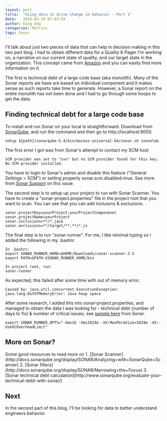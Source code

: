 ```yaml
---
layout: post
title:  "Using data to drive change in behavior - Part 1"
date:   2016-03-29 07:43:59
author: Eing Ong
categories: Metrics
tags: Sonar
---
```

I'll talk about just two pieces of data that can help in decision making in this two part blog. I had to obtain different data for a Quality 6 Pager I'm working on, a narrative on our current state of quality, and our target state in the organization. This concept came from [Amazon](https://www.linkedin.com/pulse/beauty-amazons-6-pager-brad-porter) and you can easily find more information on it.

The first is technical debt of a large code base (aka monolith). Many of the Sonar reports we have are based on individual component and it makes sense as such reports take time to generate. However, a Sonar report on the entire monolith has not been done and I had to go through some hoops to get the data.

<h2>Finding technical debt for a large code base</h2>

To install and run Sonar on your local is straightforward. Download from [SonarQube](http://www.sonarqube.org/downloads/), and run the command and then go to http://localhost:9000.

~~~text
nohup ${path}/sonarqube-5.4/bin/macosx-universal-64/sonar.sh console&
~~~

The first error I got was from Sonar's attempt to contact my SCM host

~~~text
SCM provider was set to "svn" but no SCM provider found for this key. No SCM provider installed.
~~~

You have to login to Sonar's admin and disable this feature ("General Settings > SCM") or setting property sonar.scm.disabled=true. See more from [Sonar Support](http://docs.sonarqube.org/display/SONARQUBE50/SCM+support) on this issue.

The second step is to setup up your project to run with Sonar Scanner. You have to create a "sonar-project.properties" file in the project root that you want to scan. You can see that you can add inclusons & exclusions.

~~~text
sonar.projectKey=yourProject:yourProjectComponenet
sonar.projectName=yourProject
sonar.inclusions=**/*.java
sonar.exclusions=**/target/**,**/*.js
~~~

The final step is to run "sonar-runner". For me, I like minimal typing so I added the following in my .bashrc

~~~text
In .bashrc:
export SONAR_RUNNER_HOME=$HOME/Downloads/sonar-scanner-2.5
export PATH=$PATH:$SONAR_RUNNER_HOME/bin

In project root, run:
sonar-runner
~~~

As expected, this failed after some time with out of memory error.

~~~text
Caused by: java.util.concurrent.ExecutionException: java.lang.OutOfMemoryError: Java heap space
~~~

After some research, I added this into sonar-project.properties, and managed to obtain the data I was looking for - technical debt (number of days to fix) & number of critical issues, see [sample here](http://docs.sonarqube.org/display/SONAR/Technical+Debt) from Sonar.

~~~text
export SONAR_RUNNER_OPTS="-Xmx1G -Xms1024m -XX:MaxPermSize=1024m -XX:-UseGCOverheadLimit"
~~~

<h2>More on Sonar?</h2>
Some good resources to read more on 
1. [Sonar Scanner](http://docs.sonarqube.org/display/SONAR/Analyzing+with+SonarQube+Scanner)
2. [Sonar filters](http://docs.sonarqube.org/display/SONAR/Narrowing+the+Focus)
3. [Sonar technical debt calculation](http://www.sonarqube.org/evaluate-your-technical-debt-with-sonar/)

<h2>Next</h2>
In the second part of this blog, I'll be looking for data to better understand engineers behavior.
